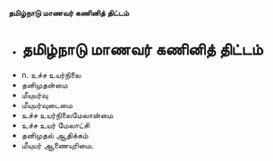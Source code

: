 **தமிழ்நாடு மாணவர் கணினித் திட்டம்**
- # தமிழ்நாடு மாணவர் கணினித் திட்டம்
- n. உச்ச உயர்நிலை
- தனிமுதன்மை
- மீயுயர்வு
- மீயுயர்வுடைமை
- உச்ச உயர்நிலைமேலான்மை
- உச்ச உயர் மேலாட்சி
- தனிமுதல் ஆதிக்கம்
- மீயுயர் ஆணையுரிமை.


